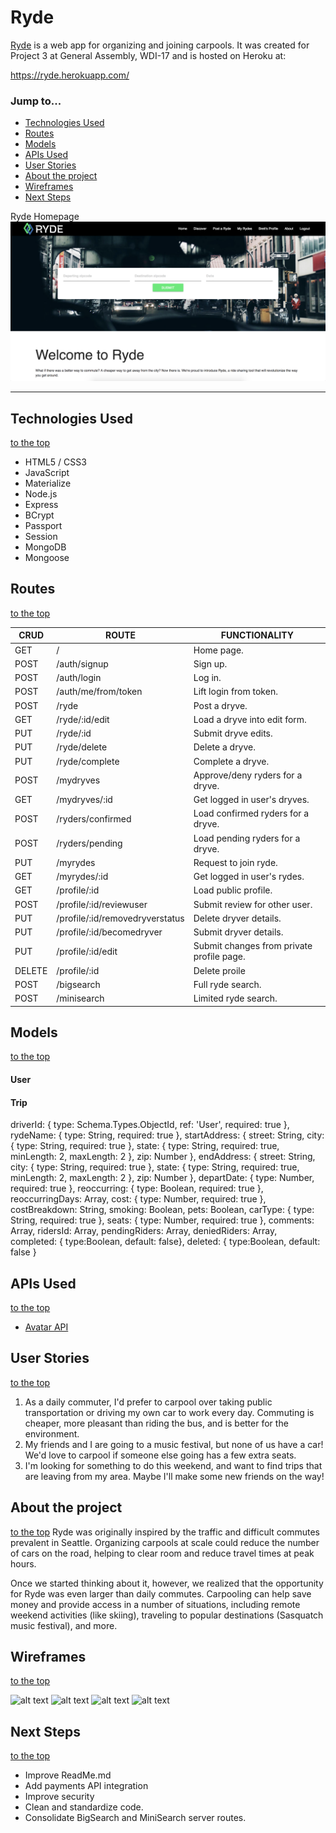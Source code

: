 # Ryde

[Ryde](https://ryde.herokuapp.com/) is a web app for organizing and joining carpools. It was created for Project 3 at General Assembly, WDI-17 and is hosted on Heroku at:

https://ryde.herokuapp.com/

### Jump to...

- [Technologies Used](https://github.com/ScoRoc/Ryde#technologies-used)
- [Routes](https://github.com/ScoRoc/Ryde#routes)
- [Models](https://github.com/ScoRoc/Ryde#models)
- [APIs Used](https://github.com/ScoRoc/Ryde#apis-used)
- [User Stories](https://github.com/ScoRoc/Ryde#user-stories)
- [About the project](https://github.com/ScoRoc/Ryde#about-the-project)
- [Wireframes](https://github.com/ScoRoc/Ryde#wireframes)
- [Next Steps](https://github.com/ScoRoc/Ryde#next-steps)

Ryde Homepage
![Ryde homepage](/readme-images/finished_homepage.png)

---
## Technologies Used
[to the top](https://github.com/ScoRoc/Ryde#Ryde)

- HTML5 / CSS3
- JavaScript
- Materialize
- Node.js
- Express
- BCrypt
- Passport
- Session
- MongoDB
- Mongoose

## Routes
[to the top](https://github.com/ScoRoc/Ryde#Ryde)

| CRUD   | ROUTE                           | FUNCTIONALITY
|--------|---------------------------------|--------------
| GET    | /                               | Home page.
| POST   | /auth/signup                    | Sign up.
| POST   | /auth/login                     | Log in.
| POST   | /auth/me/from/token                  | Lift login from token.
| POST   | /ryde                           | Post a dryve.
| GET    | /ryde/:id/edit                  | Load a dryve into edit form.
| PUT    | /ryde/:id                       | Submit dryve edits.
| PUT    | /ryde/delete                    | Delete a dryve. 
| PUT    | /ryde/complete                  | Complete a dryve.
| POST   | /mydryves                       | Approve/deny ryders for a dryve.
| GET    | /mydryves/:id                   | Get logged in user's dryves.
| POST   | /ryders/confirmed               | Load confirmed ryders for a dryve.
| POST   | /ryders/pending                 | Load pending ryders for a dryve.
| PUT    | /myrydes                        | Request to join ryde.
| GET    | /myrydes/:id                    | Get logged in user's rydes.
| GET    | /profile/:id                    | Load public profile.
| POST   | /profile/:id/reviewuser         | Submit review for other user.
| PUT    | /profile/:id/removedryverstatus | Delete dryver details.
| PUT    | /profile/:id/becomedryver       | Submit dryver details.
| PUT    | /profile/:id/edit               | Submit changes from private profile page.
| DELETE | /profile/:id                    | Delete proile
| POST   | /bigsearch                      | Full ryde search.
| POST   | /minisearch                     | Limited ryde search.



## Models
[to the top](https://github.com/ScoRoc/Ryde#Ryde)

#### User



#### Trip
driverId: {
    type: Schema.Types.ObjectId,
    ref: 'User',
    required: true
  },
  rydeName: {
    type: String,
    required: true
  },
  startAddress: {
    street: String,
    city: {
      type: String,
      required: true
    },
    state: {
      type: String,
      required: true,
      minLength: 2,
      maxLength: 2
    },
    zip: Number
  },
  endAddress: {
    street: String,
    city: {
      type: String,
      required: true
    },
    state: {
      type: String,
      required: true,
      minLength: 2,
      maxLength: 2
    },
    zip: Number
  },
  departDate: {
    type: Number,
    required: true
  },
  reoccurring: {
    type: Boolean,
    required: true
  },
  reoccurringDays: Array,
  cost: {
    type: Number,
    required: true
  },
  costBreakdown: String,
  smoking: Boolean,
  pets: Boolean,
  carType: {
    type: String,
    required: true
  },
  seats: {
    type: Number,
    required: true
  },
  comments: Array,
  ridersId: Array,
  pendingRiders: Array,
  deniedRiders: Array,
  completed: {
    type:Boolean,
    default: false},
  deleted: {
    type:Boolean,
    default: false
  }

## APIs Used
[to the top](https://github.com/ScoRoc/Ryde#Ryde)
- [Avatar API](https://www.avatarapi.com)

## User Stories
[to the top](https://github.com/ScoRoc/Ryde#Ryde)

1. As a daily commuter, I'd prefer to carpool over taking public transportation or driving my own car to work every day. Commuting is cheaper, more pleasant than riding the bus, and is better for the environment.
2. My friends and I are going to a music festival, but none of us have a car! We'd love to carpool
if someone else going has a few extra seats.
3. I'm looking for something to do this weekend, and want to find trips that are leaving from my area. Maybe I'll make some new friends on the way!

## About the project
[to the top](https://github.com/ScoRoc/Ryde#Ryde)
Ryde was originally inspired by the traffic and difficult commutes prevalent in Seattle. Organizing carpools at scale could reduce the number of cars on the road, helping to clear room and reduce travel times at peak hours.

Once we started thinking about it, however, we realized that the opportunity for Ryde was even larger than daily commutes. Carpooling can help save money and provide access in a number of situations, including remote weekend activities (like skiing), traveling to popular destinations (Sasquatch music festival), and more.

## Wireframes
[to the top](https://github.com/ScoRoc/Ryde#Ryde)

![alt text](https://raw.githubusercontent.com/ScoRoc/Ryde/master/readme-images/1.png "Landing page & map search")
![alt text](https://raw.githubusercontent.com/ScoRoc/Ryde/master/readme-images/2.png "List search")
![alt text](https://raw.githubusercontent.com/ScoRoc/Ryde/master/readme-images/3.png "Expandable result card")
![alt text](https://raw.githubusercontent.com/ScoRoc/Ryde/master/readme-images/4.png "Log in & sign up")


## Next Steps
[to the top](https://github.com/ScoRoc/Ryde#Ryde)

- Improve ReadMe.md
- Add payments API integration
- Improve security
- Clean and standardize code.
- Consolidate BigSearch and MiniSearch server routes.

